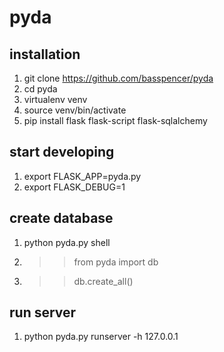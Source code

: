 # pyda

## installation
1. git clone https://github.com/basspencer/pyda
2. cd pyda
3. virtualenv venv
4. source venv/bin/activate
5. pip install flask flask-script flask-sqlalchemy

## start developing
1. export FLASK_APP=pyda.py
2. export FLASK_DEBUG=1

## create database
1. python pyda.py shell
2. >> from pyda import db
3. >> db.create_all()

## run server
1. python pyda.py runserver -h 127.0.0.1